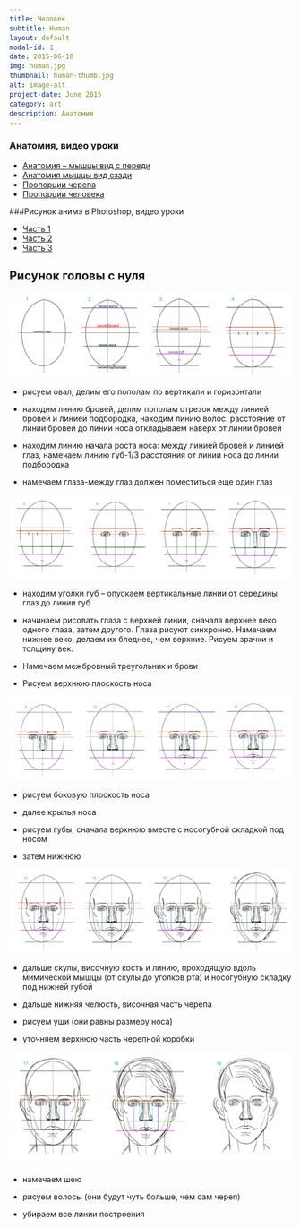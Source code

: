 ```yaml
---
title: Человек
subtitle: Human
layout: default
modal-id: 1
date: 2015-06-10
img: human.jpg
thumbnail: human-thumb.jpg
alt: image-alt
project-date: June 2015
category: art
description: Анатомия
---
```

### Анатомия, видео уроки

* [Анатомия – мышцы вид с переди](https://www.youtube.com/watch?v=Za6IxEO8pP0)
* [Анатомия мышцы вид сзади](https://www.youtube.com/watch?v=w8-irVwXt-Q)
* [Пропорции черепа](https://www.youtube.com/watch?v=8Ft-sXeN-qI)
* [Пропорции человека](https://www.youtube.com/watch?v=8Ft-sXeN-qI)

###Рисунок анимэ в Photoshop, видео уроки

* [Часть 1](https://www.youtube.com/watch?v=zraP0QXNjdQ)
* [Часть 2](https://www.youtube.com/watch?v=qEj9vAdLUNg)
* [Часть 3](https://www.youtube.com/watch?v=bG9tru90ie8)

## Рисунок головы с нуля

![mixface1](/img/portfolio/mixface1.jpg)

* рисуем овал, делим его пополам по вертикали и горизонтали

* находим линию бровей, делим  пополам отрезок между линией бровей и линией подбородка, находим линию волос:  расстояние от линии бровей до линии носа откладываем наверх от линии бровей

* находим линию начала роста носа: между линией бровей и линией глаз, намечаем линию губ-1/3 расстояния от линии носа до линии подбородка

* намечаем глаза-между глаз должен поместиться еще один глаз

![mixface2](/img/portfolio/mixface2.jpg)

* находим уголки губ – опускаем вертикальные линии от середины глаз до линии губ

*  начинаем рисовать глаза с верхней линии, сначала  верхнее веко одного глаза, затем другого. Глаза рисуют синхронно. 
Намечаем нижнее веко, делаем их бледнее, чем верхние. Рисуем зрачки и толщину век.

* Намечаем межбровный треугольник и брови

* Рисуем верхнюю плоскость носа

![mixface3](/img/portfolio/mixface3.jpg)

* рисуем боковую плоскость носа 

* далее крылья носа

* рисуем губы, сначала верхнюю вместе с носогубной складкой под носом

* затем нижнюю

![mixface4](/img/portfolio/mixface4.jpg)

* дальше скулы, височную кость и линию, проходящую вдоль мимической мышцы (от скулы до уголков рта) и носогубную складку под нижней губой

* дальше нижняя челюсть, височная часть черепа

* рисуем уши (они равны размеру носа)

* уточняем верхнюю часть черепной коробки

![mixface5](/img/portfolio/mixface5.jpg)

* намечаем шею

* рисуем волосы (они будут чуть больше, чем сам череп)

* убираем все линии построения
